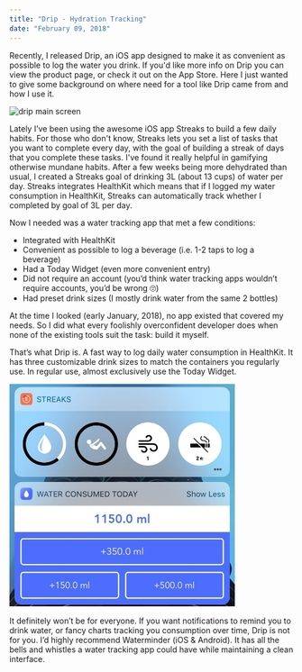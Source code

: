 ```yaml
---
title: "Drip - Hydration Tracking"
date: "February 09, 2018"
---
```


Recently, I released Drip, an iOS app designed to make it as convenient as possible to log the water you drink. If you'd like more info on Drip you can view the product page, or check it out on the App Store. Here I just wanted to give some background on where need for a tool like Drip came from and how I use it.

![drip main screen](../images/drip-main.gif)

Lately I’ve been using the awesome iOS app Streaks to build a few daily habits. For those who don't know, Streaks lets you set a list of tasks that you want to complete every day, with the goal of building a streak of days that you complete these tasks. I've found it really helpful in gamifying otherwise mundane habits. After a few weeks being more dehydrated than usual, I created a Streaks goal of drinking 3L (about 13 cups) of water per day. Streaks integrates HealthKit which means that if I logged my water consumption in HealthKit, Streaks can automatically track whether I completed by goal of 3L per day. 

Now I needed was a water tracking app that met a few conditions:
- Integrated with HealthKit
- Convenient as possible to log a beverage (i.e. 1-2 taps to log a beverage)
- Had a Today Widget (even more convenient entry)
- Did not require an account (you’d think water tracking apps wouldn’t require accounts, you’d be wrong 🙄)
- Had preset drink sizes (I mostly drink water from the same 2 bottles)

At the time I looked (early January, 2018), no app existed that covered my needs. So I did what every foolishly overconfident developer does when none of the existing tools suit the task: build it myself.

That’s what Drip is. A fast way to log daily water consumption in HealthKit. It has three customizable drink sizes to match the containers you regularly use. In regular use, almost exclusively use the Today Widget.

![drip today widget](./drip-today-widget.jpg)

It definitely won’t be for everyone. If you want notifications to remind you to drink water, or fancy charts tracking you consumption over time, Drip is not for you. I’d highly recommend Waterminder (iOS & Android). It has all the bells and whistles a water tracking app could have while maintaining a clean interface.